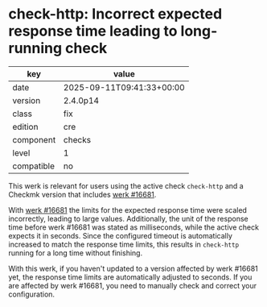 [//]: # (werk v2)
# check-http: Incorrect expected response time leading to long-running check

key        | value
---------- | ---
date       | 2025-09-11T09:41:33+00:00
version    | 2.4.0p14
class      | fix
edition    | cre
component  | checks
level      | 1
compatible | no

This werk is relevant for users using the active check `check-http` and a Checkmk version that includes [werk #16681](https://checkmk.com/werk/16681).

With [werk #16681](https://checkmk.com/werk/16681) the limits for the expected response time were scaled incorrectly, leading to large values.
Additionally, the unit of the response time before werk #16681 was stated as milliseconds, while the active check expects it in seconds.
Since the configured timeout is automatically increased to match the response time limits, this results in `check-http` running for a long time without finishing.

With this werk, if you haven't updated to a version affected by werk #16681 yet, the response time limits are automatically adjusted to seconds.
If you are affected by werk #16681, you need to manually check and correct your configuration.

